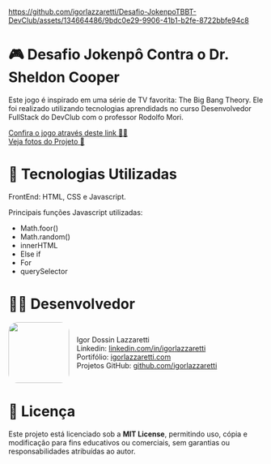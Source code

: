 https://github.com/igorlazzaretti/Desafio-JokenpoTBBT-DevClub/assets/134664486/9bdc0e29-9906-41b1-b2fe-8722bbfe94c8

# 🎮 Desafio Jokenpô Contra o Dr. Sheldon Cooper

Este jogo é inspirado em uma série de TV favorita: The Big Bang Theory. Ele foi realizado utilizando tecnologias aprendidads no curso Desenvolvedor FullStack do DevClub com o professor Rodolfo Mori.

<a target="_blank" href="https://igorlazzaretti.github.io/Desafio-JokenpoTBBT-DevClub/">Confira o jogo através deste link 👨‍💻</a> <br>
<a target="_blank" href="https://flic.kr/s/aHBqjCwg68">Veja fotos do Projeto 📸</a>

# 🚀 Tecnologias Utilizadas
FrontEnd: HTML, CSS e Javascript.

Principais funções Javascript utilizadas:
- Math.foor()
- Math.random()
- innerHTML
- Else if
- For
- querySelector

# 👨‍💻 Desenvolvedor
<div style="display: flex; align-items: center;">
  <img src="https://avatars.githubusercontent.com/u/134664486?v=4" width="120" style="margin-right: 15px; border-radius: 15%;">
  <div>
    Igor Dossin Lazzaretti <br>
    Linkedin: <a href="https://www.linkedin.com/in/igorlazzaretti/">linkedin.com/in/igorlazzaretti</a> <br>
    Portifólio: <a href="https://igorlazzaretti.com/">igorlazzaretti.com</a> <br>
    Projetos GitHub: <a href="https://github.com/igorlazzaretti?tab=repositories">github.com/igorlazzaretti</a>
  </div>
</div>

# 📄 Licença
Este projeto está licenciado sob a **MIT License**, permitindo uso, cópia e modificação para fins educativos ou comerciais, sem garantias ou responsabilidades atribuídas ao autor.

###

<!--
:video_game: Desafio Jokenpô Contra o Dr. Sheldon Cooper
Update: Atualização Readme
 -->